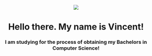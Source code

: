 <p align="center">
  <img src=https://github.com/user-attachments/assets/b11aa7a5-4189-4aa9-982b-525de5d8d262>
</p>

<h1 align="center">Hello there. My name is Vincent!</h1>
<h3 align="center">I am studying for the process of obtaining my Bachelors in Computer Science!</h3>

<!--
**VBonamassa3/VBonamassa3** is a ✨ _special_ ✨ repository because its `README.md` (this file) appears on your GitHub profile.

Here are some ideas to get you started:

- 🔭 I’m currently working on ...
- 🌱 I’m currently learning ...
- 👯 I’m looking to collaborate on ...
- 🤔 I’m looking for help with ...
- 💬 Ask me about ...
- 📫 How to reach me: ...
- 😄 Pronouns: ...
- ⚡ Fun fact: ...
-->
